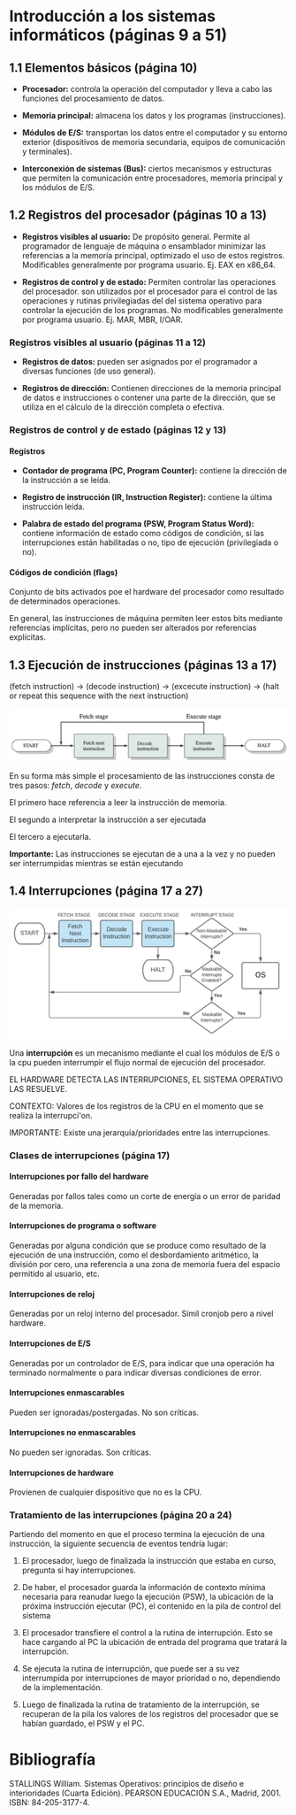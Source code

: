 # Introducción a los sistemas informáticos (páginas 9 a 51)

## 1.1 Elementos básicos (página 10)

- **Procesador:** controla la operación del computador y lleva a cabo las funciones del procesamiento de datos.

- **Memoria principal:** almacena los datos y los programas (instrucciones).

- **Módulos de E/S:** transportan los datos entre el computador y su entorno exterior (dispositivos de memoria secundaria, equipos de comunicación y terminales).

- **Interconexión de sistemas (Bus):** ciertos mecanismos y estructuras que permiten la comunicación entre procesadores, memoria principal y los módulos de E/S.

## 1.2 Registros del procesador (páginas 10 a 13)

- **Registros visibles al usuario:** De propósito general. Permite al programador de lenguaje de máquina o ensamblador minimizar las referencias a la memoria principal, optimizado el uso de estos registros. Modificables generalmente por programa usuario. Ej. EAX en x86_64.

- **Registros de control y de estado:** Permiten controlar las operaciones del procesador. son utilizados por el procesador para el control de las operaciones y rutinas privilegiadas del del sistema operativo para controlar la ejecución de los programas. No modificables generalmente por programa usuario. Ej. MAR, MBR, I/OAR.

### Registros visibles al usuario (páginas 11 a 12)

- **Registros de datos:** pueden ser asignados por el programador a diversas funciones (de uso general).

- **Registros de dirección:** Contienen direcciones de la memoria principal de datos e instrucciones o contener una parte de la dirección, que se utiliza en el cálculo de la dirección completa o efectiva.

### Registros de control y de estado (páginas 12 y 13)

#### Registros

- **Contador de programa (PC, Program Counter):** contiene la dirección de la instrucción a se leída.

- **Registro de instrucción (IR, Instruction Register):** contiene la última instrucción leída.

- **Palabra de estado del programa (PSW, Program Status Word):** contiene información de estado como códigos de condición, si las interrupciones están habilitadas o no, tipo de ejecución (privilegiada o no).

#### Códigos de condición (flags)

Conjunto de bits activados poe el hardware del procesador como resultado de determinados operaciones.

En general, las instrucciones de máquina permiten leer estos bits mediante referencias implícitas, pero no pueden ser alterados por referencias explícitas.

## 1.3 Ejecución de instrucciones (páginas 13 a 17)

(fetch instruction) -> (decode instruction) -> (excecute instruction) -> (halt or repeat this sequence with the next instruction)

![Execution Cycle](./execution-cycle.png)

En su forma más simple el procesamiento de las instrucciones consta de tres pasos: _fetch_, _decode_ y _execute_.

El primero hace referencia a leer la instrucción de memoria.

El segundo a interpretar la instrucción a ser ejecutada

El tercero a ejecutarla.

**Importante:** Las instrucciones se ejecutan de a una a la vez y no pueden ser interrumpidas mientras se están ejecutando

## 1.4 Interrupciones (página 17 a 27)

![Interruptions](interruptions.jpg)

Una **interrupción** es un mecanismo mediante el cual los módulos de E/S o la cpu pueden interrumpir el flujo normal de ejecución del procesador.

EL HARDWARE DETECTA LAS INTERRUPCIONES, EL SISTEMA OPERATIVO LAS RESUELVE.

CONTEXTO: Valores de los registros de la CPU en el momento que se realiza la interrupci\'on.

IMPORTANTE: Existe una jerarquía/prioridades entre las interrupciones.

### Clases de interrupciones (página 17)

#### Interrupciones por fallo del hardware

Generadas por fallos tales como un corte de energía o un error de paridad de la memoria.

#### Interrupciones de programa o software

Generadas por alguna condición que se produce como resultado de la ejecución de una instrucción, como el desbordamiento aritmético, la división por cero, una referencia a una zona de memoria fuera del espacio permitido al usuario, etc.

#### Interrupciones de reloj

Generadas por un reloj interno del procesador. Símil cronjob pero a nivel hardware.

#### Interrupciones de E/S

Generadas por un controlador de E/S, para indicar que una operación ha terminado normalmente o para indicar diversas condiciones de error.

#### Interrupciones enmascarables

Pueden ser ignoradas/postergadas. No son críticas.

#### Interrupciones no enmascarables

No pueden ser ignoradas. Son críticas.

#### Interrupciones de hardware

Provienen de cualquier dispositivo que no es la CPU.

### Tratamiento de las interrupciones (página 20 a 24)

Partiendo del momento en que el proceso termina la ejecución de una instrucción, la siguiente secuencia de eventos tendría lugar:

1. El procesador, luego de finalizada la instrucción que estaba en curso, pregunta si hay interrupciones.

2. De haber, el procesador guarda la información de contexto mínima necesaria para reanudar luego la ejecución (PSW), la ubicación de la próxima instrucción ejecutar (PC), el contenido  en la pila de control del sistema

3. El procesador transfiere el control a la rutina de interrupción. Esto se hace cargando al PC la ubicación de entrada del programa que tratará la interrupción.

4. Se ejecuta la rutina de interrupción, que puede ser a su vez interrumpida por interrupciones de mayor prioridad o no, dependiendo de la implementación.

5. Luego de finalizada la rutina de tratamiento de la interrupción, se recuperan de la pila los valores de los registros del procesador que se habían guardado, el PSW y el PC.

# Bibliografía

STALLINGS William. Sistemas Operativos: principios de diseño e interioridades (Cuarta Edición). PEARSON EDUCACIÓN S.A., Madrid, 2001. ISBN: 84-205-3177-4.
